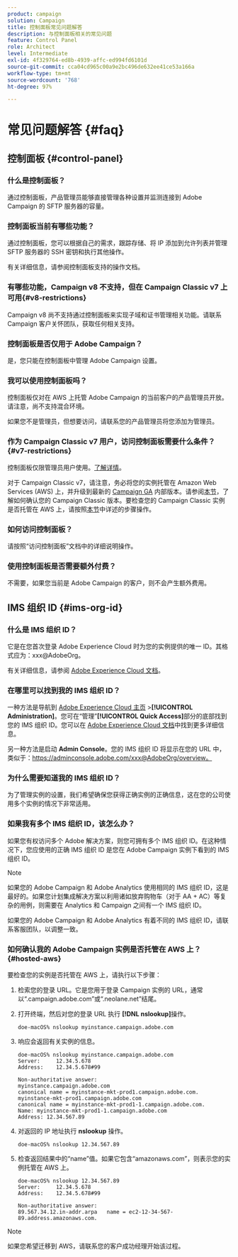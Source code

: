 ```yaml
---
product: campaign
solution: Campaign
title: 控制面板常见问题解答
description: 与控制面板相关的常见问题
feature: Control Panel
role: Architect
level: Intermediate
exl-id: 4f329764-ed8b-4939-affc-ed994fd6101d
source-git-commit: cca04cd965c00a9e2bc496de632ee41ce53a166a
workflow-type: tm+mt
source-wordcount: '768'
ht-degree: 97%

---
```


# 常见问题解答 {#faq}

## 控制面板 {#control-panel}

### 什么是控制面板？

通过控制面板，产品管理员能够直接管理各种设置并监测连接到 Adobe Campaign 的 SFTP 服务器的容量。

### 控制面板当前有哪些功能？

通过控制面板，您可以根据自己的需求，跟踪存储、将 IP 添加到允许列表并管理 SFTP 服务器的 SSH 密钥和执行其他操作。

有关详细信息，请参阅控制面板支持的操作文档。

### 有哪些功能，Campaign v8 不支持，但在 Campaign Classic v7 上可用{#v8-restrictions}

 Campaign v8 尚不支持通过控制面板来实现子域和证书管理相关功能。请联系 Campaign 客户关怀团队，获取任何相关支持。

### 控制面板是否仅用于 Adobe Campaign？

是，您只能在控制面板中管理 Adobe Campaign 设置。

### 我可以使用控制面板吗？

控制面板仅对在 AWS 上托管 Adobe Campaign 的当前客户的产品管理员开放。请注意，尚不支持混合环境。

如果您不是管理员，但想要访问，请联系您的产品管理员将您添加为管理员。

### 作为 Campaign Classic v7 用户，访问控制面板需要什么条件？ {#v7-restrictions}

控制面板仅限管理员用户使用。[了解详情](https://experienceleague.adobe.com/docs/control-panel/using/discover-control-panel/managing-permissions.html#discover-control-panel)。

对于 Campaign Classic v7，请注意，务必将您的实例托管在 Amazon Web Services (AWS) 上，并升级到最新的 [Campaign GA](https://experienceleague.adobe.com/docs/campaign-classic/using/release-notes/rn-overview.html?lang=zh-Hans#rn-statuses) 内部版本。请参阅[本节](https://experienceleague.adobe.com/docs/campaign-classic/using/getting-started/starting-with-adobe-campaign/launching-adobe-campaign.html?lang=zh-Hans#getting-your-campaign-version)，了解如何确认您的 Campaign Classic 版本。要检查您的 Campaign Classic 实例是否托管在 AWS 上，请按照[本节](#hosted-aws)中详述的步骤操作。

### 如何访问控制面板？

请按照“访问控制面板”文档中的详细说明操作。

### 使用控制面板是否需要额外付费？

不需要，如果您当前是 Adobe Campaign 的客户，则不会产生额外费用。

## IMS 组织 ID {#ims-org-id}

### 什么是 IMS 组织 ID？

它是在您首次登录 Adobe Experience Cloud 时为您的实例提供的唯一 ID。其格式应为：xxx@AdobeOrg。

有关详细信息，请参阅 [Adobe Experience Cloud 文档](https://experienceleague.adobe.com/docs/core-services/interface/administration/organizations.html)。

### 在哪里可以找到我的 IMS 组织 ID？

一种方法是导航到 [Adobe Experience Cloud 主页](https://experiencecloud.adobe.com/) >**[!UICONTROL Administration]**。您可在“管理”**[!UICONTROL Quick Access]**&#x200B;部分的底部找到您的 IMS 组织 ID。您可以在 [Adobe Experience Cloud 文档](https://experienceleague.adobe.com/docs/core-services/interface/administration/organizations.html)中找到更多详细信息。

另一种方法是启动 **Admin Console**。您的 IMS 组织 ID 将显示在您的 URL 中，类似于：https://adminconsole.adobe.com/xxx@AdobeOrg/overview。

### 为什么需要知道我的 IMS 组织 ID？

为了管理实例的设置，我们希望确保您获得正确实例的正确信息，这在您的公司使用多个实例的情况下非常适用。

### 如果我有多个 IMS 组织 ID，该怎么办？

如果您有权访问多个 Adobe 解决方案，则您可拥有多个 IMS 组织 ID。在这种情况下，您应使用的正确 IMS 组织 ID 是您在 Adobe Campaign 实例下看到的 IMS 组织 ID。

>[!NOTE]
>
>如果您的 Adobe Campaign 和 Adobe Analytics 使用相同的 IMS 组织 ID，这是最好的。如果您计划集成解决方案以利用诸如放弃购物车（对于 AA + AC）等复杂的用例，则需要在 Analytics 和 Campaign 之间有一个 IMS 组织 ID。
>
>如果您的 Adobe Campaign 和 Adobe Analytics 有着不同的 IMS 组织 ID，请联系客服团队，以调整一致。

### 如何确认我的 Adobe Campaign 实例是否托管在 AWS 上？{#hosted-aws}

要检查您的实例是否托管在 AWS 上，请执行以下步骤：

1. 检索您的登录 URL。它是您用于登录 Campaign 实例的 URL，通常以“.campaign.adobe.com”或“.neolane.net”结尾。
1. 打开终端，然后对您的登录 URL 执行 **[!DNL nslookup]**&#x200B;操作。

   `doe-macOS% nslookup myinstance.campaign.adobe.com`

1. 响应会返回有关实例的信息。

   ```
   doe-macOS% nslookup myinstance.campaign.adobe.com
   Server:     12.34.5.678
   Address:    12.34.5.678#99
   
   Non-authoritative answer:
   myinstance.campaign.adobe.com
   canonical name = myinstance-mkt-prod1.campaign.adobe.com.
   myinstance-mkt-prod1.campaign.adobe.com
   canonical name = myinstance-mkt-prod1-1.campaign.adobe.com.
   Name: myinstance-mkt-prod1-1.campaign.adobe.com
   Address: 12.34.567.89
   ```

1. 对返回的 IP 地址执行 **nslookup** 操作。

   `doe-macOS% nslookup 12.34.567.89`

1. 检查返回结果中的“name”值。如果它包含“amazonaws.com”，则表示您的实例托管在 AWS 上。

   ```
   doe-macOS% nslookup 12.34.567.89
   Server:     12.34.5.678
   Address:    12.34.5.678#99
   
   Non-authoritative answer:
   89.567.34.12.in-addr.arpa   name = ec2-12-34-567-89.address.amazonaws.com.
   ```

>[!NOTE]
>
>如果您希望迁移到 AWS，请联系您的客户成功经理开始该过程。
